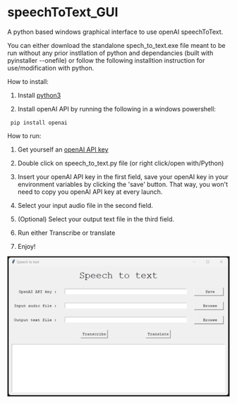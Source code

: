 # speechToText_GUI
A python based windows graphical interface to use openAI speechToText.

You can either download the standalone spech_to_text.exe file meant to be run without any prior instllation of python and dependancies (built with pyinstaller --onefile) or follow the following installtion instruction for use/modification with python. 

How to install: 

1) Install [python3](https://docs.python.org/fr/3/using/windows.html)
   
2) Install openAI API by running the following in a windows powershell:
```
 pip install openai
```


How to run: 
1) Get yourself an [openAI API key](https://help.openai.com/en/articles/4936850-where-do-i-find-my-secret-api-key)

2) Double click on speech_to_text.py file (or right click/open with/Python)

3) Insert your openAI API key in the first field, save your openAI key in your environment variables by clicking the 'save' button. That way, you won't need to copy you openAI API key at every launch. 

4) Select your input audio file in the second field. 

5) (Optional) Select your output text file in the third field. 

6) Run either Transcribe or translate

7) Enjoy!

<img src="./image/gui_overview.png" width="600">

